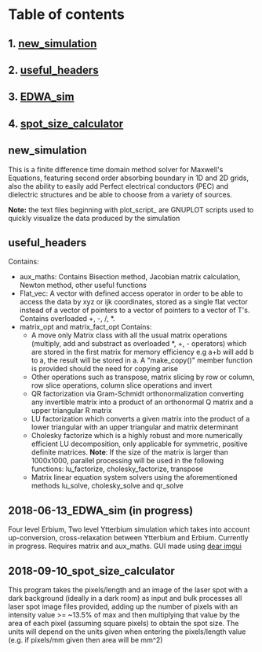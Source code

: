 # Table of contents

## 1. [new_simulation](#it1)
## 2. [useful_headers](#it2)
## 3. [EDWA_sim](#it3)
## 4. [spot_size_calculator](#it4)

## new_simulation <a name = "it1"></a>
This is a finite difference time domain method solver for Maxwell's Equations, featuring second order absorbing boundary
in 1D and 2D grids, also the ability to easily add Perfect electrical conductors (PEC) and dielectric structures and 
be able to choose from a variety of sources.

<b>Note:</b> the text files beginning with plot_script_  are GNUPLOT scripts used to quickly visualize the data
produced by the simulation

## useful_headers <a name = "it2"></a>
Contains:

- aux_maths: Contains Bisection method, Jacobian matrix calculation, Newton method, other useful functions
- Flat_vec: A vector with defined access operator in order to be able to access the data by xyz or ijk coordinates, 
stored as a single flat vector instead of a vector of pointers to a vector of pointers to a vector of T's. 
Contains overloaded +, -, /, *.
- matrix_opt and matrix_fact_opt Contains: 
	* A move only Matrix class with all the usual matrix operations (multiply, add and substract as 
overloaded *, +, - operators) which are stored in the first matrix for memory efficiency e.g a+b will add b to a, the result
will be stored in a. A "make_copy()" member function is provided should the need for copying arise
	* Other operations such as transpose, matrix slicing by row or column, row slice operations, column slice operations and invert
	* QR factorization via Gram-Schmidt orthonormalization converting any invertible matrix into a product of an orthonormal Q matrix 
and a upper triangular R matrix 
	* LU factorization which converts a given matrix into the product of a lower triangular with an upper triangular and matrix determinant 
	* Cholesky factorize which is a highly robust and more numerically efficient LU decomposition, only applicable for symmetric, positive definite matrices. 
<b>Note</b>: If the size of the matrix is 
larger than 1000x1000, parallel processing will be used in the following functions: lu_factorize, cholesky_factorize, transpose
	* Matrix linear equation system solvers using the aforementioned methods lu_solve, cholesky_solve and qr_solve

## 2018-06-13_EDWA_sim (in progress) <a name = "it3"></a>
Four level Erbium, Two level Ytterbium simulation which takes into account up-conversion, cross-relaxation between Ytterbium and Erbium. Currently in progress. Requires
matrix and aux_maths. GUI made using [dear imgui](https://github.com/ocornut/imgui)

## 2018-09-10_spot_size_calculator <a name = "it4"></a>
This program takes the pixels/length and an image of the laser spot with a dark background (ideally in a dark room) as input and bulk processes all laser spot image 
files provided, adding up the number of pixels with an intensity value >= ~13.5% of max and then multiplying that value by the area of each pixel (assuming square pixels) 
to obtain the spot size. The units will depend on the units given when entering the pixels/length value (e.g. if pixels/mm given then area will be mm^2)


